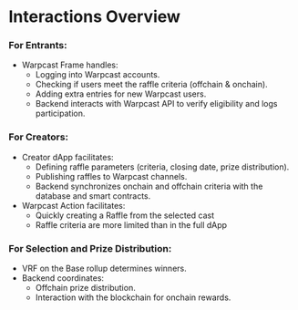 # Interactions Overview

### For Entrants:

* Warpcast Frame handles:
  * Logging into Warpcast accounts.
  * Checking if users meet the raffle criteria (offchain & onchain).
  * Adding extra entries for new Warpcast users.
  * Backend interacts with Warpcast API to verify eligibility and logs participation.

### For Creators:

* Creator dApp facilitates:
  * Defining raffle parameters (criteria, closing date, prize distribution).
  * Publishing raffles to Warpcast channels.
  * Backend synchronizes onchain and offchain criteria with the database and smart contracts.
* Warpcast Action facilitates:
  * Quickly creating a Raffle from the selected cast
  * Raffle criteria are more limited than in the full dApp

### For Selection and Prize Distribution:

* VRF on the Base rollup determines winners.
* Backend coordinates:
  * Offchain prize distribution.
  * Interaction with the blockchain for onchain rewards.
